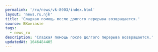 ```yaml
---
permalink: '/ru/news/vk-8003/index.html'
layout: 'news.ru.njk'
title: 'Сладкая помощь после долгого перерыва возвращается.'
source: ВКонтакте
tags:
  - news_ru
description: 'Сладкая помощь после долгого перерыва возвращается.'
updatedAt: 1646484405
---
```

